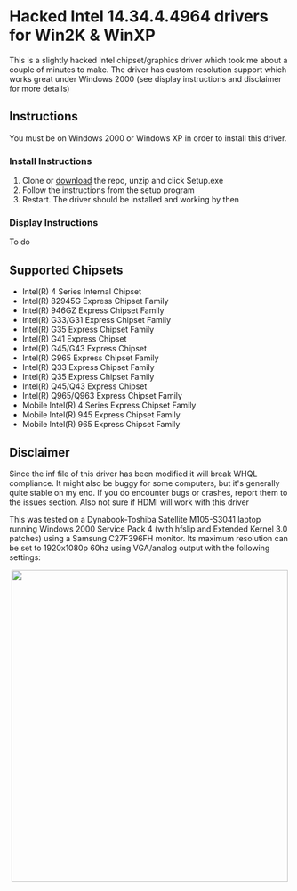# Hacked Intel 14.34.4.4964 drivers for Win2K & WinXP
This is a slightly hacked Intel chipset/graphics driver which took me about a couple of minutes to make. The driver has custom resolution support which works great under Windows 2000 (see display instructions and disclaimer for more details)

## Instructions
You must be on Windows 2000 or Windows XP in order to install this driver.

### Install Instructions

1. Clone or [download](https://github.com/RoozerXC/Express14344/archive/refs/heads/main.zip) the repo, unzip and click Setup.exe
2. Follow the instructions from the setup program
3. Restart. The driver should be installed and working by then

### Display Instructions
To do

## Supported Chipsets
- Intel(R) 4 Series Internal Chipset
- Intel(R) 82945G Express Chipset Family
- Intel(R) 946GZ Express Chipset Family
- Intel(R) G33/G31 Express Chipset Family
- Intel(R) G35 Express Chipset Family
- Intel(R) G41 Express Chipset
- Intel(R) G45/G43 Express Chipset
- Intel(R) G965 Express Chipset Family
- Intel(R) Q33 Express Chipset Family
- Intel(R) Q35 Express Chipset Family
- Intel(R) Q45/Q43 Express Chipset
- Intel(R) Q965/Q963 Express Chipset Family
- Mobile Intel(R) 4 Series Express Chipset Family
- Mobile Intel(R) 945 Express Chipset Family
- Mobile Intel(R) 965 Express Chipset Family

## Disclaimer
Since the inf file of this driver has been modified it will break WHQL compliance. It might also be buggy for some computers, but it's generally quite stable on my end. If you do encounter bugs or crashes, report them to the issues section. Also not sure if HDMI will work with this driver

This was tested on a Dynabook-Toshiba Satellite M105-S3041 laptop running Windows 2000 Service Pack 4 (with hfslip and Extended Kernel 3.0 patches) using a Samsung C27F396FH monitor. Its maximum resolution can be set to 1920x1080p 60hz using VGA/analog output with the following settings:

<p align="center"><img width="497" height="560" src="https://user-images.githubusercontent.com/45127566/227465838-e016ff5e-d96c-46fc-8e8b-1050d7696022.png"></p>
